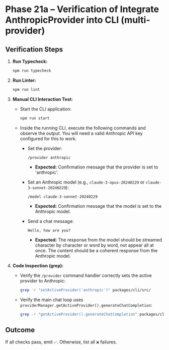 # Phase 21a – Verification of Integrate AnthropicProvider into CLI (multi-provider)

## Verification Steps

1.  **Run Typecheck:**
    ```bash
    npm run typecheck
    ```
2.  **Run Linter:**
    ```bash
    npm run lint
    ```
3.  **Manual CLI Interaction Test:**
    - Start the CLI application:
      ```bash
      npm run start
      ```
    - Inside the running CLI, execute the following commands and observe the output. You will need a valid Anthropic API key configured for this to work.
      - Set the provider:

        ```
        /provider anthropic
        ```
        - **Expected:** Confirmation message that the provider is set to 'anthropic'.

      - Set an Anthropic model (e.g., `claude-3-opus-20240229` or `claude-3-sonnet-20240229`):

        ```
        /model claude-3-sonnet-20240229
        ```
        - **Expected:** Confirmation message that the model is set to the Anthropic model.

      - Send a chat message:

        ```
        Hello, how are you?
        ```
        - **Expected:** The response from the model should be streamed character by character or word by word, not appear all at once. The content should be a coherent response from the Anthropic model.

4.  **Code Inspection (grep):**
    - Verify the `/provider` command handler correctly sets the active provider to Anthropic:
      ```bash
      grep -r "setActiveProvider('anthropic')" packages/cli/src/
      ```
    - Verify the main chat loop uses `providerManager.getActiveProvider().generateChatCompletion`:
      ```bash
      grep -r "getActiveProvider().generateChatCompletion" packages/cli/src/
      ```

## Outcome

If all checks pass, emit `✅`. Otherwise, list all `❌` failures.
